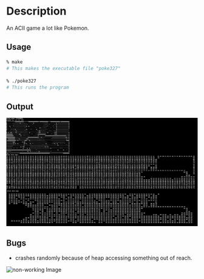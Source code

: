 # Description
An ACII game a lot like Pokemon.

## Usage

```zsh
% make
# This makes the executable file "poke327"

% ./poke327
# This runs the program
```
## Output
![Alt text](Images/Screenshot-2024-02-20-at-11.59.37-PM.png?raw=true "Title")
## Bugs
 - crashes randomly because of heap accessing something out of reach.

![non-working Image](Images/Screenshot-2024-02-200-at-11.48.03-PM.png)
